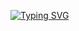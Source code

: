[![Typing SVG](https://readme-typing-svg.demolab.com/?lines=hello+there+i'm+mohamad+beigi;i'm+a+backend+developer)](https://git.io/typing-svg)

